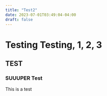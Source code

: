 ```yaml
---
title: "Test2"
date: 2023-07-01T03:49:04-04:00
draft: false
---
```


# Testing Testing, 1, 2, 3

## TEST

### SUUUPER Test

This is a test